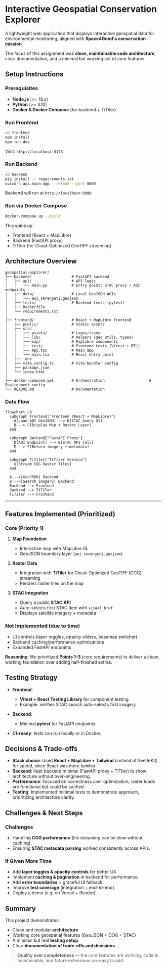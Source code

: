 
# Interactive Geospatial Conservation Explorer

A lightweight web application that displays interactive geospatial data for environmental monitoring, aligned with **Space4Good's conservation mission**.

The focus of this assignment was **clean, maintainable code architecture**, clear documentation, and a minimal but working set of core features.


## Setup Instructions

### Prerequisites

* **Node.js** (>= 18.x)
* **Python** (>= 3.10)
* **Docker & Docker Compose** (for backend + TiTiler)

### Run Frontend

```bash
cd frontend
npm install
npm run dev
```

Visit: `http://localhost:5173`

### Run Backend

```bash
cd backend
pip install -r requirements.txt
uvicorn api.main:app --reload --port 8000
```

Backend will run at `http://localhost:8000`

### Run via Docker Compose

```bash
docker-compose up --build
```

This spins up:

* Frontend (React + MapLibre)
* Backend (FastAPI proxy)
* TiTiler (for Cloud-Optimized GeoTIFF streaming)


## Architecture Overview

```plaintext
geospatial-explorer/
├── backend/                  # FastAPI backend
│   ├── api/                  # API logic
│   │   └── main.py           # Entry point: STAC proxy + AOI endpoints
│   ├── data/                 # Local GeoJSON AOIs
│   │   └── aoi_serengeti.geojson
│   ├── tests/                # Backend tests (pytest)
│   ├── Dockerfile
│   └── requirements.txt
│
├── frontend/                 # React + MapLibre frontend
│   ├── public/               # Static assets
│   ├── src/
│   │   ├── assets/           # Logos/icons
│   │   ├── lib/              # Helpers (geo utils, types)
│   │   ├── map/              # MapLibre components
│   │   ├── test/             # Frontend tests (Vitest + RTL)
│   │   ├── App.tsx           # Main app
│   │   └── main.tsx          # React entry point
├   ├── .env    
│   ├── vite.config.ts        # Vite bundler config
│   ├── package.json
│   └── index.html
│
├── docker-compose.yml        # Orchestration                    # Environment config
└── README.md                 # Documentation
```

### Data Flow

```
flowchart LR
  subgraph Frontend["Frontend (React + MapLibre)"]
    A[Load AOI GeoJSON] --> B[STAC Query UI]
    B --> C[Display Map + Raster Layer]
  end

  subgraph Backend["FastAPI Proxy"]
    D[AOI Endpoint] --> E[STAC API Call]
    E --> F[Return imagery + metadata]
  end

  subgraph TiTiler["TiTiler Service"]
    G[Stream COG Raster Tiles]
  end

  A -->|GeoJSON| Backend
  B -->|Search imagery| Backend
  Backend --> Frontend
  Backend --> TiTiler
  TiTiler --> Frontend

```

---

## Features Implemented (Prioritized)

### Core (Priority 1)

1. **Map Foundation**

   * Interactive map with MapLibre GL
   * GeoJSON boundary layer (`aoi_serengeti.geojson`)

2. **Raster Data**

   * Integration with **TiTiler** for Cloud-Optimized GeoTIFF (COG) streaming
   * Renders raster tiles on the map

3. **STAC Integration**

   * Query a public **STAC API**
   * Auto-selects first STAC item with `visual_href`
   * Displays satellite imagery + metadata

### Not Implemented (due to time)

* UI controls (layer toggles, opacity sliders, basemap switcher)
* Backend caching/performance optimizations
* Expanded FastAPI endpoints

 **Reasoning**: We prioritized **Points 1–3** (core requirements) to deliver a clean, working foundation over adding half-finished extras.


## Testing Strategy

* **Frontend**:

  * **Vitest + React Testing Library** for component testing
  * Example: verifies STAC search auto-selects first imagery

* **Backend**:

  * Minimal **pytest** for FastAPI endpoints

* **CI-ready**: tests can run locally or in Docker.



## Decisions & Trade-offs

* **Stack choice**: Used **React + MapLibre + Tailwind** (instead of SvelteKit) for speed, since React was more familiar.
* **Backend**: Kept backend minimal (FastAPI proxy + TiTiler) to show architecture without over-engineering.
* **Performance**: Focused on correctness over optimization; raster loads are functional but could be cached.
* **Testing**: Implemented minimal tests to demonstrate approach, prioritizing architecture clarity.


## Challenges & Next Steps

### Challenges

* Handling **COG performance** (tile streaming can be slow without caching).
* Ensuring **STAC metadata parsing** worked consistently across APIs.

### If Given More Time

* Add **layer toggles & opacity controls** for better UX.
* Implement **caching & pagination** in backend for performance.
* Add **error boundaries** + graceful UI fallback.
* Improve **test coverage** (integration + end-to-end).
* Deploy a demo (e.g. on Vercel + Render).



## Summary

This project demonstrates:

* Clean and modular **architecture**
* Working core geospatial features (GeoJSON + COG + STAC)
* A minimal but real **testing setup**
* Clear **documentation of trade-offs and decisions**

> **Quality over completeness** — the core features are working, code is maintainable, and future extensions are easy to add.


